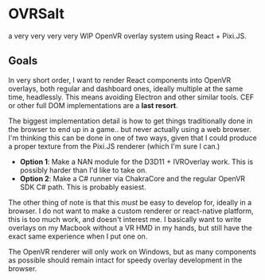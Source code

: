 # OVRSalt

a very very very very WIP OpenVR overlay system using React + Pixi.JS.

## Goals

In very short order, I want to render React components into OpenVR overlays, both regular and dashboard ones, ideally multiple at the same time, headlessly. This means avoiding Electron and other similar tools. CEF or other full DOM implementations are a **last resort**.

The biggest implementation detail is how to get things traditionally done in the browser to end up in a game.. but never actually using a web browser. I'm thinking this can be done in one of two ways, given that I could produce a proper texture from the Pixi.JS renderer (which I'm sure I can.)

- **Option 1**: Make a NAN module for the D3D11 + IVROverlay work. This is possibly harder than I'd like to take on.
- **Option 2**: Make a C# runner via ChakraCore and the regular OpenVR SDK C# path. This is probably easiest.

The other thing of note is that this *must* be easy to develop for, ideally in a browser. I do not want to make a custom renderer or react-native platform, this is too much work, and doesn't interest me. I basically want to write overlays on my Macbook without a VR HMD in my hands, but still have the exact same experience when I put one on.

The OpenVR renderer will only work on Windows, but as many components as possible should remain intact for speedy overlay development in the browser.